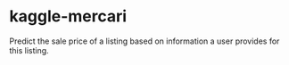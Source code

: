 # kaggle-mercari
Predict the sale price of a listing based on information a user provides for this listing.
